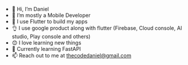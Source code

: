 - 👋 Hi, I’m Daniel
- 👀 I’m mostly a Mobile Developer
- 🌱 I use Flutter to build my apps
- 👌 I use google product along with flutter (Firebase, Cloud console, AI studio, Play console and others)
- 😊 I love learning new things
- 💞 Currently learning FastAPI
- 📫 Reach out to me at thecodedaniel@gmail.com

<!---
TheCodeDaniel/TheCodeDaniel is a ✨ special ✨ repository because its `README.md` (this file) appears on your GitHub profile.
You can click the Preview link to take a look at your changes.
--->
